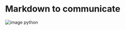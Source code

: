 # Markdown to communicate
![image python](https://upload.wikimedia.org/wikipedia/commons/thumb/0/0a/Python.svg/1200px-Python.svg.png)
